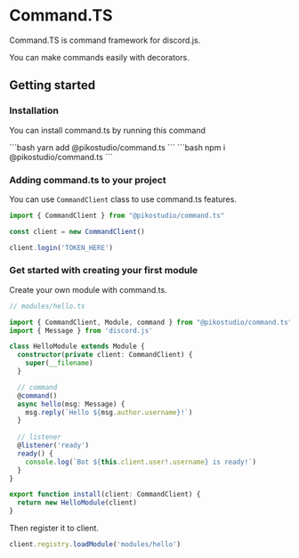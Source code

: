 # Command.TS

Command.TS is command framework for discord.js.

You can make commands easily with decorators.

## Getting started

### Installation

You can install command.ts by running this command

<code-group>
<code-block title="YARN">
```bash
yarn add @pikostudio/command.ts
```
</code-block>

<code-block title="NPM">
```bash
npm i @pikostudio/command.ts
```
</code-block>
</code-group>

### Adding command.ts to your project

You can use `CommandClient` class to use command.ts features.

```typescript
import { CommandClient } from "@pikostudio/command.ts"

const client = new CommandClient()

client.login('TOKEN_HERE')
```

### Get started with creating your first module

Create your own module with command.ts.

```typescript
// modules/hello.ts

import { CommandClient, Module, command } from "@pikostudio/command.ts"
import { Message } from 'discord.js'

class HelloModule extends Module {
  constructor(private client: CommandClient) {
    super(__filename)
  }

  // command
  @command()
  async hello(msg: Message) {
    msg.reply(`Hello ${msg.author.username}!`)
  }
  
  // listener
  @listener('ready')
  ready() {
    console.log(`Bot ${this.client.user!.username} is ready!`)
  }
}

export function install(client: CommandClient) {
  return new HelloModule(client)
}
```

Then register it to client.

```typescript
client.registry.loadModule('modules/hello')
```
